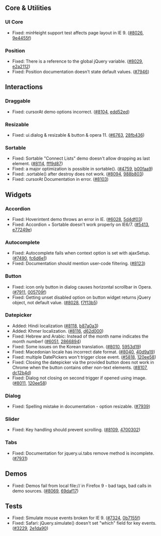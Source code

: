 <script>{
	"title": "jQuery UI 1.8.18 Changelog"
}</script>

## Core &amp; Utilities

### UI Core

* Fixed: minHeight support test affects page layout in IE 9. ([#8026](http://bugs.jqueryui.com/ticket/8026), [9e4455f](http://github.com/jquery/jquery-ui/commit/9e4455f52d721f2efd4c91037bcd3daf24635599))

### Position

* Fixed: There is a reference to the global jQuery variable. ([#8029](http://bugs.jqueryui.com/ticket/8029), [e2a2112](http://github.com/jquery/jquery-ui/commit/e2a21129cb3e079ffa2709db4fae1c6dc4b0b5c4))
* Fixed: Position documentation doesn't state default values. ([#7946](http://bugs.jqueryui.com/ticket/7946))

## Interactions

### Draggable

* Fixed: cursorAt demo options incorrect. ([#8104](http://bugs.jqueryui.com/ticket/8104), [edd52ed](http://github.com/jquery/jquery-ui/commit/edd52edff48454717daaa2ab8417168d042ffefe))

### Resizable

* Fixed: ui.dialog &amp; resizable &amp; button &amp; opera 11. ([#6763](http://bugs.jqueryui.com/ticket/6763), [28fb436](http://github.com/jquery/jquery-ui/commit/28fb436b7b75de01cc1caf3132f56381b6c7c190))

### Sortable

* Fixed: Sortable "Connect Lists" demo doesn't allow dropping as last element. ([#8114](http://bugs.jqueryui.com/ticket/8114), [fff9d87](http://github.com/jquery/jquery-ui/commit/fff9d87674b83c6a07569b6ce240d970b0ef61c2))
* Fixed: a major optimization is possible in sortable(). ([#4759](http://bugs.jqueryui.com/ticket/4759), [b00faa9](http://github.com/jquery/jquery-ui/commit/b00faa95d0d372f345e24f9abe9d16a2b67ca258))
* Fixed: .sortable() after destroy does not work. ([#8094](http://bugs.jqueryui.com/ticket/8094), [988b803](http://github.com/jquery/jquery-ui/commit/988b803be3085111cb8d741b99ab09151dc7f1b5))
* Fixed: cursorAt Documentation in error. ([#8103](http://bugs.jqueryui.com/ticket/8103))

## Widgets

### Accordion

* Fixed: Hoverintent demo throws an error in IE. ([#6028](http://bugs.jqueryui.com/ticket/6028), [5d4df03](http://github.com/jquery/jquery-ui/commit/5d4df03b7084a335ca9ceb6a62277c72434c83af))
* Fixed: Accordion + Sortable doesn't work properly on IE6/7. ([#5413](http://bugs.jqueryui.com/ticket/5413), [e77249e](http://github.com/jquery/jquery-ui/commit/e77249eb3e06064d1e8c09a41047fb644818eb3a))

### Autocomplete

* Fixed: Autocomplete fails when context option is set with ajaxSetup. ([#7490](http://bugs.jqueryui.com/ticket/7490), [fc6d6e1](http://github.com/jquery/jquery-ui/commit/fc6d6e138c0e5f65ca48a6f333680860f7361636))
* Fixed: Documentation should mention user-code filtering. ([#8123](http://bugs.jqueryui.com/ticket/8123))

### Button

* Fixed: icon only button in dialog causes horizontal scrollbar in Opera. ([#7911](http://bugs.jqueryui.com/ticket/7911), [005709f](http://github.com/jquery/jquery-ui/commit/005709f432327ae672f7a613a8dca6200febe017))
* Fixed: Getting unset disabled option on button widget returns jQuery object, not default value. ([#8028](http://bugs.jqueryui.com/ticket/8028), [f7f13b5](http://github.com/jquery/jquery-ui/commit/f7f13b5949cd59f4e3f70c315d4e18f9662281ad))

### Datepicker

* Added: Hindi localization ([#8118](http://bugs.jqueryui.com/ticket/8118), [b87a0a3](http://github.com/jquery/jquery-ui/commit/b87a0a362b9e44b5a219a054cc645ee02cb4ce36))
* Added: Khmer localization. ([#8116](http://bugs.jqueryui.com/ticket/8116), [d62d000](http://github.com/jquery/jquery-ui/commit/d62d0004e10aa0b976e19a83fc743d7b6b1d63af))
* Fixed: Hebrew and Arabic: Instead of the month name indicates the month number! ([#6051](http://bugs.jqueryui.com/ticket/6051), [2866894](http://github.com/jquery/jquery-ui/commit/28668948df6d53bb1cfb9f8a6823c73309172204))
* Fixed: Some issues on the Korean translation. ([#8010](http://bugs.jqueryui.com/ticket/8010), [5953d19](http://github.com/jquery/jquery-ui/commit/5953d194a343f90d90bfb04df2a5f0724555f6eb))
* Fixed: Macedonian locale has incorrect date format. ([#8040](http://bugs.jqueryui.com/ticket/8040), [40d9a19](http://github.com/jquery/jquery-ui/commit/40d9a192f560d65afdf9bed99cad96334871f763))
* Fixed: multiple DatePickers won't trigger close event. ([#5818](http://bugs.jqueryui.com/ticket/5818), [120ee58](http://github.com/jquery/jquery-ui/commit/120ee58e5baff8f6248987bca22bc4deb0380504))
* Fixed: Closing the datepicker via the provided button does not work in Chrome when the button contains other non-text elements. ([#8107](http://bugs.jqueryui.com/ticket/8107), [dc12b4d](http://github.com/jquery/jquery-ui/commit/dc12b4d3109d2b5f611ce2bd8d9caae484cc772b))
* Fixed: Dialog not closing on second trigger if opened using image. ([#8011](http://bugs.jqueryui.com/ticket/8011), [120ee58](http://github.com/jquery/jquery-ui/commit/120ee58e5baff8f6248987bca22bc4deb0380504))

### Dialog

* Fixed: Spelling mistake in documentation - option resizable. ([#7939](http://bugs.jqueryui.com/ticket/7939))

### Slider

* Fixed: Key handling should prevent scrolling. ([#8109](http://bugs.jqueryui.com/ticket/8109), [4700302](http://github.com/jquery/jquery-ui/commit/470030249c519eb59d30d81e6fd6c989490fd5b8))

### Tabs

* Fixed: Documentation for jquery.ui.tabs remove method is incomplete. ([#7931](http://bugs.jqueryui.com/ticket/7931))

## Demos

* Fixed: Demos fail from local file:// in Firefox 9 - bad tags, bad calls in demo sources. ([#8069](http://bugs.jqueryui.com/ticket/8069), [69daf17](http://github.com/jquery/jquery-ui/commit/69daf1794d691b4aa0d2c8914383880fbc820c0d))

## Tests

* Fixed: Simulate mouse events broken for IE 9. ([#7324](http://bugs.jqueryui.com/ticket/7324), [0b7155f](http://github.com/jquery/jquery-ui/commit/0b7155f92781c59b0eb0ac8e008715d8a56671fb))
* Fixed: Safari: jQuery.simulate() doesn't set "which" field for key events. ([#3229](http://bugs.jqueryui.com/ticket/3229), [2e1da90](http://github.com/jquery/jquery-ui/commit/2e1da90608e0d442f1e03508e65875c6949bc250))
